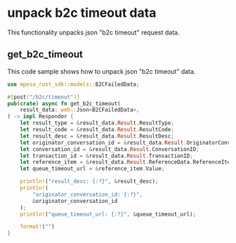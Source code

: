 # unpack b2c timeout data

This functionality unpacks json "b2c timeout" request data.

## get_b2c_timeout

This code sample shows how to unpack json "b2c timeout" data.

```rust
use mpesa_rust_sdk::models::B2CFailedData;

#[post("/b2c/timeout")]
pub(crate) async fn get_b2c_timeout(
    result_data: web::Json<B2CFailedData>,
) -> impl Responder {
    let result_type = &result_data.Result.ResultType;
    let result_code = &result_data.Result.ResultCode;
    let result_desc = &result_data.Result.ResultDesc;
    let originator_conversation_id = &result_data.Result.OriginatorConversationID;
    let conversation_id = &result_data.Result.ConversationID;
    let transaction_id = &result_data.Result.TransactionID;
    let reference_item = &result_data.Result.ReferenceData.ReferenceItem;
    let queue_timeout_url = &reference_item.Value;

    println!("result_desc: {:?}", &result_desc);
    println!(
        "originator_conversation_id: {:?}",
        &originator_conversation_id
    );
    println!("queue_timeout_url: {:?}", &queue_timeout_url);

    format!("")
}
```
